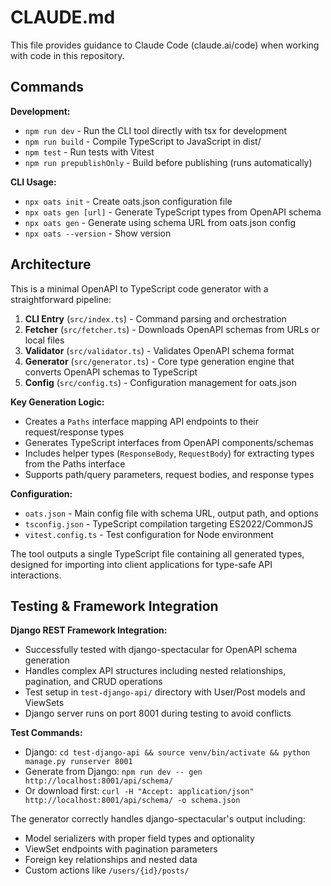 # CLAUDE.md

This file provides guidance to Claude Code (claude.ai/code) when working with code in this repository.

## Commands

**Development:**
- `npm run dev` - Run the CLI tool directly with tsx for development
- `npm run build` - Compile TypeScript to JavaScript in dist/
- `npm test` - Run tests with Vitest
- `npm run prepublishOnly` - Build before publishing (runs automatically)

**CLI Usage:**
- `npx oats init` - Create oats.json configuration file
- `npx oats gen [url]` - Generate TypeScript types from OpenAPI schema
- `npx oats gen` - Generate using schema URL from oats.json config
- `npx oats --version` - Show version

## Architecture

This is a minimal OpenAPI to TypeScript code generator with a straightforward pipeline:

1. **CLI Entry** (`src/index.ts`) - Command parsing and orchestration
2. **Fetcher** (`src/fetcher.ts`) - Downloads OpenAPI schemas from URLs or local files
3. **Validator** (`src/validator.ts`) - Validates OpenAPI schema format
4. **Generator** (`src/generator.ts`) - Core type generation engine that converts OpenAPI schemas to TypeScript
5. **Config** (`src/config.ts`) - Configuration management for oats.json

**Key Generation Logic:**
- Creates a `Paths` interface mapping API endpoints to their request/response types
- Generates TypeScript interfaces from OpenAPI components/schemas
- Includes helper types (`ResponseBody`, `RequestBody`) for extracting types from the Paths interface
- Supports path/query parameters, request bodies, and response types

**Configuration:**
- `oats.json` - Main config file with schema URL, output path, and options
- `tsconfig.json` - TypeScript compilation targeting ES2022/CommonJS
- `vitest.config.ts` - Test configuration for Node environment

The tool outputs a single TypeScript file containing all generated types, designed for importing into client applications for type-safe API interactions.

## Testing & Framework Integration

**Django REST Framework Integration:**
- Successfully tested with django-spectacular for OpenAPI schema generation
- Handles complex API structures including nested relationships, pagination, and CRUD operations
- Test setup in `test-django-api/` directory with User/Post models and ViewSets
- Django server runs on port 8001 during testing to avoid conflicts

**Test Commands:**
- Django: `cd test-django-api && source venv/bin/activate && python manage.py runserver 8001`
- Generate from Django: `npm run dev -- gen http://localhost:8001/api/schema/`
- Or download first: `curl -H "Accept: application/json" http://localhost:8001/api/schema/ -o schema.json`

The generator correctly handles django-spectacular's output including:
- Model serializers with proper field types and optionality
- ViewSet endpoints with pagination parameters
- Foreign key relationships and nested data
- Custom actions like `/users/{id}/posts/`